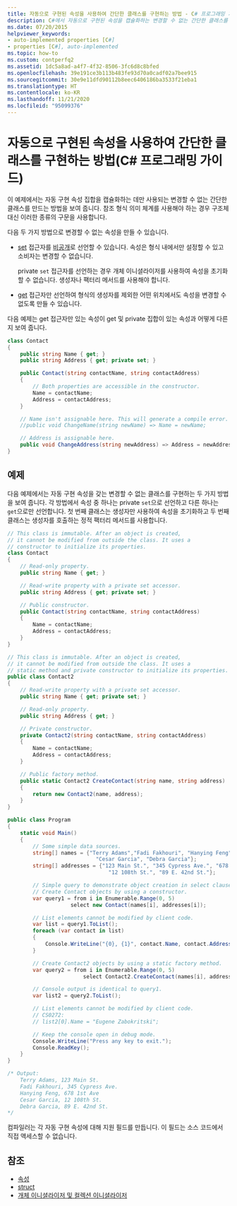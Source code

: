 ```yaml
---
title: 자동으로 구현된 속성을 사용하여 간단한 클래스를 구현하는 방법 - C# 프로그래밍 가이드
description: C#에서 자동으로 구현된 속성을 캡슐화하는 변경할 수 없는 간단한 클래스를 만드는 방법에 대해 알아봅니다. 구현 방법에는 두 가지가 있습니다.
ms.date: 07/20/2015
helpviewer_keywords:
- auto-implemented properties [C#]
- properties [C#], auto-implemented
ms.topic: how-to
ms.custom: contperfq2
ms.assetid: 1dc5a8ad-a4f7-4f32-8506-3fc6d8c8bfed
ms.openlocfilehash: 39e191ce3b113b483fe93d70a0cadf02a7bee915
ms.sourcegitcommit: 30e9e11dfd90112b8eec6406186ba3533f21eba1
ms.translationtype: HT
ms.contentlocale: ko-KR
ms.lasthandoff: 11/21/2020
ms.locfileid: "95099376"
---
```

# <a name="how-to-implement-a-lightweight-class-with-auto-implemented-properties-c-programming-guide"></a>자동으로 구현된 속성을 사용하여 간단한 클래스를 구현하는 방법(C# 프로그래밍 가이드)

이 예제에서는 자동 구현 속성 집합을 캡슐화하는 데만 사용되는 변경할 수 없는 간단한 클래스를 만드는 방법을 보여 줍니다. 참조 형식 의미 체계를 사용해야 하는 경우 구조체 대신 이러한 종류의 구문을 사용합니다.

다음 두 가지 방법으로 변경할 수 없는 속성을 만들 수 있습니다.

- [set](../../language-reference/keywords/set.md) 접근자를 [비공개](../../language-reference/keywords/private.md)로 선언할 수 있습니다.  속성은 형식 내에서만 설정할 수 있고 소비자는 변경할 수 없습니다.

  private `set` 접근자를 선언하는 경우 개체 이니셜라이저를 사용하여 속성을 초기화할 수 없습니다. 생성자나 팩터리 메서드를 사용해야 합니다.
- [get](../../language-reference/keywords/get.md) 접근자만 선언하여 형식의 생성자를 제외한 어떤 위치에서도 속성을 변경할 수 없도록 만들 수 있습니다.

다음 예제는 get 접근자만 있는 속성이 get 및 private 집합이 있는 속성과 어떻게 다른지 보여 줍니다.

```csharp
class Contact
{
    public string Name { get; }
    public string Address { get; private set; }

    public Contact(string contactName, string contactAddress)
    {
        // Both properties are accessible in the constructor.
        Name = contactName;
        Address = contactAddress;
    }

    // Name isn't assignable here. This will generate a compile error.
    //public void ChangeName(string newName) => Name = newName;

    // Address is assignable here.
    public void ChangeAddress(string newAddress) => Address = newAddress
}
```

## <a name="example"></a>예제

다음 예제에서는 자동 구현 속성을 갖는 변경할 수 없는 클래스를 구현하는 두 가지 방법을 보여 줍니다. 각 방법에서 속성 중 하나는 private `set`으로 선언하고 다른 하나는 `get`으로만 선언합니다.  첫 번째 클래스는 생성자만 사용하여 속성을 초기화하고 두 번째 클래스는 생성자를 호출하는 정적 팩터리 메서드를 사용합니다.

```csharp
// This class is immutable. After an object is created,
// it cannot be modified from outside the class. It uses a
// constructor to initialize its properties.
class Contact
{
    // Read-only property.
    public string Name { get; }

    // Read-write property with a private set accessor.
    public string Address { get; private set; }

    // Public constructor.
    public Contact(string contactName, string contactAddress)
    {
        Name = contactName;
        Address = contactAddress;
    }
}

// This class is immutable. After an object is created,
// it cannot be modified from outside the class. It uses a
// static method and private constructor to initialize its properties.
public class Contact2
{
    // Read-write property with a private set accessor.
    public string Name { get; private set; }

    // Read-only property.
    public string Address { get; }

    // Private constructor.
    private Contact2(string contactName, string contactAddress)
    {
        Name = contactName;
        Address = contactAddress;
    }

    // Public factory method.
    public static Contact2 CreateContact(string name, string address)
    {
        return new Contact2(name, address);
    }
}

public class Program
{
    static void Main()
    {
        // Some simple data sources.
        string[] names = {"Terry Adams","Fadi Fakhouri", "Hanying Feng",
                            "Cesar Garcia", "Debra Garcia"};
        string[] addresses = {"123 Main St.", "345 Cypress Ave.", "678 1st Ave",
                                "12 108th St.", "89 E. 42nd St."};

        // Simple query to demonstrate object creation in select clause.
        // Create Contact objects by using a constructor.
        var query1 = from i in Enumerable.Range(0, 5)
                    select new Contact(names[i], addresses[i]);

        // List elements cannot be modified by client code.
        var list = query1.ToList();
        foreach (var contact in list)
        {
            Console.WriteLine("{0}, {1}", contact.Name, contact.Address);
        }

        // Create Contact2 objects by using a static factory method.
        var query2 = from i in Enumerable.Range(0, 5)
                        select Contact2.CreateContact(names[i], addresses[i]);

        // Console output is identical to query1.
        var list2 = query2.ToList();

        // List elements cannot be modified by client code.
        // CS0272:
        // list2[0].Name = "Eugene Zabokritski";

        // Keep the console open in debug mode.
        Console.WriteLine("Press any key to exit.");
        Console.ReadKey();
    }
}

/* Output:
    Terry Adams, 123 Main St.
    Fadi Fakhouri, 345 Cypress Ave.
    Hanying Feng, 678 1st Ave
    Cesar Garcia, 12 108th St.
    Debra Garcia, 89 E. 42nd St.
*/
```

컴파일러는 각 자동 구현 속성에 대해 지원 필드를 만듭니다. 이 필드는 소스 코드에서 직접 액세스할 수 없습니다.

## <a name="see-also"></a>참조

- [속성](./properties.md)
- [struct](../../language-reference/builtin-types/struct.md)
- [개체 이니셜라이저 및 컬렉션 이니셜라이저](./object-and-collection-initializers.md)
